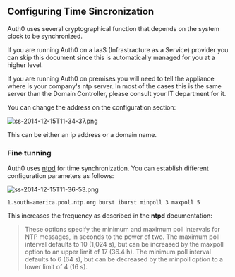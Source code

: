 ## Configuring Time Sincronization

Auth0 uses several cryptographical function that depends on the system clock to be synchronized.

If you are running Auth0 on a IaaS (Infrastracture as a Service) provider you can skip this document since this is automatically managed for you at a higher level.

If you are running Auth0 on premises you will need to tell the appliance where is your company's ntp server. In most of the cases this is the same server than the Domain Controller, please consult your IT department for it.

You can change the address on the configuration section:

![ss-2014-12-15T11-34-37.png](https://s3.amazonaws.com/blog.auth0.com/ss-2014-12-15T11-34-37.png)

This can be either an ip address or a domain name.

### Fine tunning

Auth0 uses [ntpd](http://doc.ntp.org/4.1.1/confopt.htm) for time synchronization. You can establish different configuration parameters as follows:

![ss-2014-12-15T11-36-53.png](https://s3.amazonaws.com/blog.auth0.com/ss-2014-12-15T11-36-53.png)

```
1.south-america.pool.ntp.org burst iburst minpoll 3 maxpoll 5
```

This increases the frequency as described in the **ntpd** documentation:

> These options specify the minimum and maximum poll intervals for NTP messages, in seconds to the power of two. The maximum poll interval defaults to 10 (1,024 s), but can be increased by the maxpoll option to an upper limit of 17 (36.4 h). The minimum poll interval defaults to 6 (64 s), but can be decreased by the minpoll option to a lower limit of 4 (16 s).